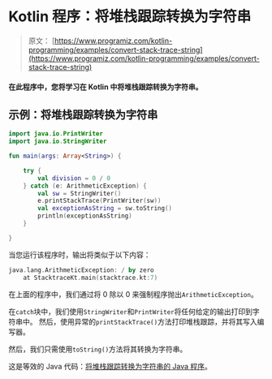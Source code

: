 # Kotlin 程序：将堆栈跟踪转换为字符串

> 原文： [https://www.programiz.com/kotlin-programming/examples/convert-stack-trace-string](https://www.programiz.com/kotlin-programming/examples/convert-stack-trace-string)

#### 在此程序中，您将学习在 Kotlin 中将堆栈跟踪转换为字符串。

## 示例：将堆栈跟踪转换为字符串

```kt
import java.io.PrintWriter
import java.io.StringWriter

fun main(args: Array<String>) {

    try {
        val division = 0 / 0
    } catch (e: ArithmeticException) {
        val sw = StringWriter()
        e.printStackTrace(PrintWriter(sw))
        val exceptionAsString = sw.toString()
        println(exceptionAsString)
    }

}
```

当您运行该程序时，输出将类似于以下内容：

```kt
java.lang.ArithmeticException: / by zero
	at StacktraceKt.main(stacktrace.kt:7)
```

在上面的程序中，我们通过将 0 除以 0 来强制程序抛出`ArithmeticException`。

在`catch`块中，我们使用`StringWriter`和`PrintWriter`将任何给定的输出打印到字符串中。 然后，使用异常的`printStackTrace()`方法打印堆栈跟踪，并将其写入编写器。

然后，我们只需使用`toString()`方法将其转换为字符串。

这是等效的 Java 代码：[将堆栈跟踪转换为字符串的 Java 程序](/java-programming/examples/convert-stack-trace-string "Java program to convert a stack trace to a string")。